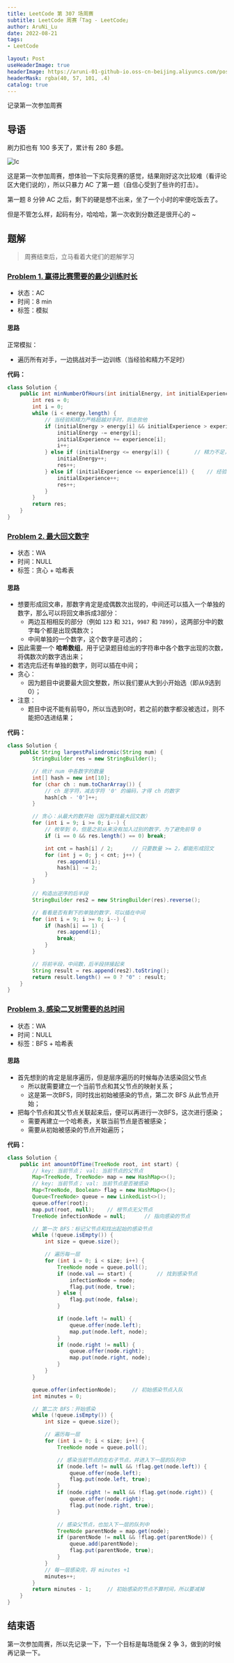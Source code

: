 ```yaml
---
title: LeetCode 第 307 场周赛
subtitle: LeetCode 周赛「Tag - LeetCode」
author: AruNi_Lu
date: 2022-08-21
tags:
- LeetCode

layout: Post
useHeaderImage: true
headerImage: https://aruni-01-github-io.oss-cn-beijing.aliyuncs.com/posts/LeetCode_Week.png
headerMask: rgba(40, 57, 101, .4)
catalog: true
---
```


记录第一次参加周赛

<!-- more --> 

## 导语

刷力扣也有 100 多天了，累计有 280 多题。

![lc](https://run-notes.oss-cn-beijing.aliyuncs.com/notes/image-20220821223310781.png)

这是第一次参加周赛，想体验一下实际竞赛的感觉，结果刚好这次比较难（看评论区大佬们说的），所以只暴力 AC 了第一题（自信心受到了些许的打击）。

第一题 8 分钟 AC 之后，剩下的硬是想不出来，坐了一个小时的牢便吃饭去了。

但是不管怎么样，起码有分，哈哈哈，第一次收到分数还是很开心的 ~

## 题解

> 周赛结束后，立马看着大佬们的题解学习

###  [Problem 1. 赢得比赛需要的最少训练时长](https://leetcode.cn/problems/minimum-hours-of-training-to-win-a-competition/)

- 状态：AC
- 时间：8 min
- 标签：模拟

#### 思路

正常模拟：

- 遍历所有对手，一边挑战对手一边训练（当经验和精力不足时）



**代码：**

```java
class Solution {
    public int minNumberOfHours(int initialEnergy, int initialExperience, int[] energy, int[] experience) {
        int res = 0;
        int i = 0;
        while (i < energy.length) {
            // 当经验和精力严格超越对手时，则击败他
            if (initialEnergy > energy[i] && initialExperience > experience[i]) {
                initialEnergy -= energy[i];
                initialExperience += experience[i];
                i++;
            } else if (initialEnergy <= energy[i]) {		// 精力不足，原地开始训练
                initialEnergy++;
                res++;
            } else if (initialExperience <= experience[i]) {	// 经验不足，原地开始训练
                initialExperience++;
                res++;
            }
        }
        return res;
    }
}
```



### [Problem 2. 最大回文数字](https://leetcode.cn/problems/largest-palindromic-number/)

- 状态：WA
- 时间：NULL
- 标签：贪心 + 哈希表

#### 思路

- 想要形成回文串，那数字肯定是成偶数次出现的，中间还可以插入一个单独的数字，那么可以将回文串拆成3部分：
    - 两边互相相反的部分（例如 `123` 和 `321`，`9987` 和 `7899`），这两部分中的数字每个都是出现偶数次；
    - 中间单独的一个数字，这个数字是可选的；
- 因此需要一个 **哈希数组**，用于记录题目给出的字符串中各个数字出现的次数，将偶数次的数字选出来；
- 若选完后还有单独的数字，则可以插在中间；
- 贪心：
    - 因为题目中说要最大回文整数，所以我们要从大到小开始选（即从9选到0）；
- 注意：
    - 题目中说不能有前导0，所以当选到0时，若之前的数字都没被选过，则不能把0选进结果；



**代码：**

```java
class Solution {
    public String largestPalindromic(String num) {
        StringBuilder res = new StringBuilder();

        // 统计 num 中各数字的数量
        int[] hash = new int[10];
        for (char ch : num.toCharArray()) {
            // ch 是字符，减去字符 '0' 的编码，才得 ch 的数字
            hash[ch - '0']++;
        }

        // 贪心：从最大的数开始（因为要找最大回文数）
        for (int i = 9; i >= 0; i--) {
            // 枚举到 0，但是之前从来没有加入过别的数字，为了避免前导 0
            if (i == 0 && res.length() == 0) break;

            int cnt = hash[i] / 2;      // 只要数量 >= 2，都能形成回文
            for (int j = 0; j < cnt; j++) {
                res.append(i);
                hash[i] -= 2;
            }
        }

        // 构造出逆序的后半段
        StringBuilder res2 = new StringBuilder(res).reverse();

        // 看看是否有剩下的单独的数字，可以插在中间
        for (int i = 9; i >= 0; i--) {
            if (hash[i] == 1) {
                res.append(i);
                break;
            }
        }

        // 将前半段，中间数，后半段拼接起来
        String result = res.append(res2).toString();
        return result.length() == 0 ? "0" : result;
    }
}
```



### [Problem 3. 感染二叉树需要的总时间](https://leetcode.cn/problems/amount-of-time-for-binary-tree-to-be-infected/)

- 状态：WA
- 时间：NULL
- 标签：BFS + 哈希表

#### 思路

- 首先想到的肯定是层序遍历，但是层序遍历的时候每办法感染回父节点
    - 所以就需要建立一个当前节点和其父节点的映射关系；
    - 这是第一次BFS，同时找出初始被感染的节点，第二次 BFS 从此节点开始；
- 把每个节点和其父节点关联起来后，便可以再进行一次BFS，这次进行感染；
    - 需要再建立一个哈希表，关联当前节点是否被感染；
    - 需要从初始被感染的节点开始遍历；



**代码：**

```java
class Solution {
    public int amountOfTime(TreeNode root, int start) {
        // key: 当前节点； val: 当前节点的父节点
        Map<TreeNode, TreeNode> map = new HashMap<>();
        // key: 当前节点； val: 当前节点是否被感染
        Map<TreeNode, Boolean> flag = new HashMap<>();
        Queue<TreeNode> queue = new LinkedList<>();
        queue.offer(root);
        map.put(root, null);    // 根节点无父节点
        TreeNode infectionNode = null;      // 指向感染的节点

        // 第一次 BFS：标记父节点和找出起始的感染节点
        while (!queue.isEmpty()) {
            int size = queue.size();

            // 遍历每一层
            for (int i = 0; i < size; i++) {
                TreeNode node = queue.poll();
                if (node.val == start) {        // 找到感染节点
                    infectionNode = node;
                    flag.put(node, true);
                } else {
                    flag.put(node, false);
                }

                if (node.left != null) {
                    queue.offer(node.left);
                    map.put(node.left, node);
                }
                if (node.right != null) {
                    queue.offer(node.right);
                    map.put(node.right, node);
                }
            }
        }

        queue.offer(infectionNode);     // 初始感染节点入队
        int minutes = 0;

        // 第二次 BFS：开始感染
        while (!queue.isEmpty()) {
            int size = queue.size();

            // 遍历每一层
            for (int i = 0; i < size; i++) {
                TreeNode node = queue.poll();

                // 感染当前节点的左右子节点，并进入下一层的队列中
                if (node.left != null && !flag.get(node.left)) {
                    queue.offer(node.left);
                    flag.put(node.left, true);
                }
                if (node.right != null && !flag.get(node.right)) {
                    queue.offer(node.right);
                    flag.put(node.right, true);
                }

                // 感染父节点，也加入下一层的队列中
                TreeNode parentNode = map.get(node);
                if (parentNode != null && !flag.get(parentNode)) {
                    queue.add(parentNode);
                    flag.put(parentNode, true);
                }
            }
            // 每一层感染完，将 minutes +1
            minutes++;
        }
        return minutes - 1;     // 初始感染的节点不算时间，所以要减掉
    }
}
```



## 结束语

第一次参加周赛，所以先记录一下，下一个目标是每场能保 2 争 3，做到的时候再记录一下。
